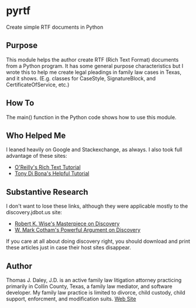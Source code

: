 # pyrtf
Create simple RTF documents in Python

## Purpose
This module helps the author create RTF (Rich Text Format) documents from a Python program. It has some general purpose characteristics but I wrote this to help me create legal pleadings in family law cases in Texas, and it shows. (E.g. classes for CaseStyle, SignatureBlock, and CertificateOfService, etc.)

## How To
The main() function in the Python code shows how to use this module.

## Who Helped Me
I leaned heavily on Google and Stackexchange, as always. I also took full advantage of these sites:

* [O'Reilly's Rich Text Tutorial ](https://www.oreilly.com/library/view/rtf-pocket-guide/9781449302047/ch01.html)
* [Tony Di Bona's Helpful Tutorial](http://www.pindari.com/)

## Substantive Research
I don't want to lose these links, although they were applicable mostly to the discovery.jdbot.us site:

* [Robert K. Wise's Masterpiece on Discovery](https://www.baylor.edu/content/services/document.php/206147.pdf)
* [W. Mark Cotham's Powerful Argument on Discovery](http://www.thehoustonlawyer.com/aa_jan06/page22.htm)

If you care at all about doing discovery right, you should download and print these articles just in case their host sites disappear.

## Author

Thomas J. Daley, J.D. is an active family law litigation attorney practicing primarily in Collin County, Texas, a family law mediator, and software developer. My family law practice is limited to divorce, child custody, child support, enforcment, and modification suits. [Web Site](https://koonsfuller.com/attorneys/tom-daley/)
